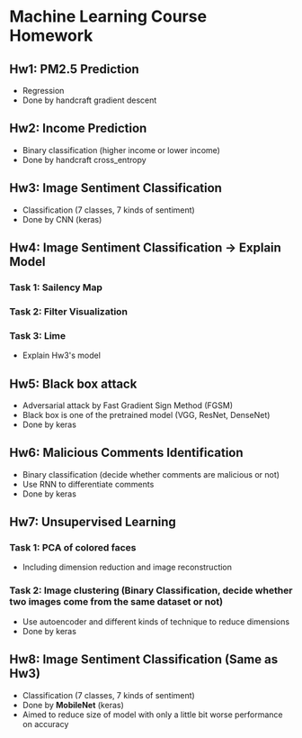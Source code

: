 Machine Learning Course Homework
===============================
Hw1: PM2.5 Prediction
---
* Regression
* Done by handcraft gradient descent

Hw2: Income Prediction
---
* Binary classification (higher income or lower income)
* Done by handcraft cross_entropy

Hw3: Image Sentiment Classification
---
* Classification (7 classes, 7 kinds of sentiment)
* Done by CNN (keras)

Hw4: Image Sentiment Classification -> Explain Model
---
### Task 1: Sailency Map
### Task 2: Filter Visualization
### Task 3: Lime
* Explain Hw3's model

Hw5: Black box attack
---
* Adversarial attack by Fast Gradient Sign Method (FGSM)
* Black box is one of the pretrained model (VGG, ResNet, DenseNet)
* Done by keras

Hw6: Malicious Comments Identification
---
* Binary classification (decide whether comments are malicious or not)
* Use RNN to differentiate comments
* Done by keras

Hw7: Unsupervised Learning
---
### Task 1: PCA of colored faces
* Including dimension reduction and image reconstruction
### Task 2: Image clustering (Binary Classification, decide whether two images come from the same dataset or not)
* Use autoencoder and different kinds of technique to reduce dimensions
* Done by keras

Hw8: Image Sentiment Classification (Same as Hw3)
---
* Classification (7 classes, 7 kinds of sentiment)
* Done by **MobileNet** (keras)
* Aimed to reduce size of model with only a little bit worse performance on accuracy
